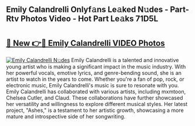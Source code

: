 ## Emily Calandrelli Onlyf𝚊ns Le𝚊ked N𝚞des - Part-Rtv Photos Video - Hot Part Le𝚊ks 71D5L

# <h2><a href="http://ab99944.deff.icu/?id=Emily+Calandrelli">🔗 New 👉🔴 Emily Calandrelli VIDEO Photos</a></h2>

[![Emily Calandrelli N𝚞des](https://i.imgur.com/rIISA9y.gif)](http://ab99944.deff.icu/?id=Emily+Calandrelli)
Emily Calandrelli is a talented and innovative young artist who is making a significant impact in the music industry. With her powerful vocals, emotive lyrics, and genre-bending sound, she is an artist to watch in the years to come. Whether you're a fan of pop, rock, or electronic music, Emily Calandrelli's music is sure to resonate with you. Emily Calandrelli has collaborated with various artists, including mxmtoon, Chelsea Cutler, and Claud. These collaborations have further showcased her versatility and willingness to explore different musical styles. Her latest project, "Ashes," is a testament to her artistic growth, showcasing a more mature and introspective side of her songwriting.
